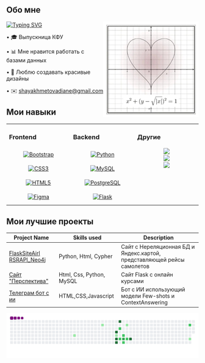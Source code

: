## Обо мне

<img align='right' src='https://github.com/DiShaYa/DiShaYa/blob/main/photo_5404370332699184495_x.jpg' width='250'>

[![Typing SVG](https://readme-typing-svg.demolab.com?font=Fira+Code&weight=500&size=16&pause=810&color=552FA9&width=426&height=20&lines=%D0%9D%D0%B0%D1%87%D0%B8%D0%BD%D0%B0%D1%8E%D1%89%D0%B0%D1%8F+%D1%80%D0%B0%D0%B7%D1%80%D0%B0%D0%B1%D0%BE%D1%82%D1%87%D0%B8%D1%86%D0%B0)](https://git.io/typing-svg)

• :mortar_board: Выпускница КФУ

• 📊 Мне нравится работать с базами данных

• 🎀 Люблю создавать красивые дизайны

• ✉️ shayakhmetovadiane@gmail.com


## Мои навыки

<table><tr><td valign="top" width="33%">



### Frontend  
<div align="center">  
<a href="https://getbootstrap.com/docs/3.4/javascript/" target="_blank"><img style="margin: 10px" src="https://profilinator.rishav.dev/skills-assets/bootstrap-plain.svg" alt="Bootstrap" height="50" /></a>  
<a href="https://www.w3schools.com/css/" target="_blank"><img style="margin: 10px" src="https://profilinator.rishav.dev/skills-assets/css3-original-wordmark.svg" alt="CSS3" height="50" /></a>  
<a href="https://en.wikipedia.org/wiki/HTML5" target="_blank"><img style="margin: 10px" src="https://profilinator.rishav.dev/skills-assets/html5-original-wordmark.svg" alt="HTML5" height="50" /></a>  
<a href="https://www.figma.com/" target="_blank"><img style="margin: 10px" src="https://profilinator.rishav.dev/skills-assets/figma-icon.svg" alt="Figma" height="50" /></a>  
</div>

</td><td valign="top" width="33%">



### Backend  
<div align="center">  
<a href="https://www.python.org/" target="_blank"><img style="margin: 10px" src="https://profilinator.rishav.dev/skills-assets/python-original.svg" alt="Python" height="50" /></a>  
<a href="https://www.mysql.com/" target="_blank"><img style="margin: 10px" src="https://profilinator.rishav.dev/skills-assets/mysql-original-wordmark.svg" alt="MySQL" height="50" /></a>  
<a href="https://www.postgresql.org/" target="_blank"><img style="margin: 10px" src="https://profilinator.rishav.dev/skills-assets/postgresql-original-wordmark.svg" alt="PostgreSQL" height="50" /></a>  
<a href="https://flask.palletsprojects.com/" target="_blank"><img style="margin: 10px" src="https://profilinator.rishav.dev/skills-assets/flask.png" alt="Flask" height="50" /></a>  
</div>

</td><td valign="top" width="33%">



### Другие  
<div align="center">
<img src="https://upload.wikimedia.org/wikipedia/commons/e/e5/Neo4j-logo_color.png" align="center" height="30" width="" />
</div>  
  

<div align="center">
<img src="https://huggingface.co/datasets/huggingface/brand-assets/resolve/main/hf-logo-with-title.png" align="center" height="35" width="" />
</div>  
  

<div align="center">
<img src="https://upload.wikimedia.org/wikipedia/commons/thumb/d/d7/SQLAlchemy.svg/220px-SQLAlchemy.svg.png" align="center" height="40" width="" />
</div>  


</td></tr></table>  

## Мои лучшие проекты
<table>
  <thead>
    <tr>
      <th>Project Name</th>
      <th>Skills used</th>
      <th>Description</th>
    </tr>
  </thead>
  <tbody>
    <tr>
      <td>
          <a href='https://github.com/DiShaYa/FlaskSiteAirl'>FlaskSiteAirl</a>
          <a href='https://github.com/DiShaYa/RSRAPI_Neo4j'>RSRAPI_Neo4j</a>
      </td>
      <td>Python, Html, Cypher</td>
      <td>Сайт с Нереляционная БД и Яндекс.картой, представляющей рейсы самолетов</td>
    </tr>
    <tr>
      <td><a href='https://github.com/DiShaYa/vkr-iintegrated-development-environment-for-educational-systems-'>Сайт "Перспектива"</a></td>
      <td>Html, Css, Python, MySQL</td>
      <td>Сайт Flask с онлайн курсами</td>
    </tr>
    <tr>
      <td><a href="https://github.com/DiShaYa/AI-Tg-bot-models-FewShotClassificationAndContextQuestionAnswering">Телеграм бот с ии</a></td>
      <td>HTML,CSS,Javascript</td>
      <td>Бот с ИИ использующий модели Few-shots и ContextAnswering</td>
    </tr>
  </tbody>
</table>


![snake gif](https://github.com/DiShaYa/DiShaYa/blob/output/github-contribution-grid-snake.gif)

<!--
**DiShaYa/DiShaYa** is a ✨ _special_ ✨ repository because its `README.md` (this file) appears on your GitHub profile.

Here are some ideas to get you started:

- 🔭 I’m currently working on ...
- 🌱 I’m currently learning ...
- 👯 I’m looking to collaborate on ...
- 🤔 I’m looking for help with ...
- 💬 Ask me about ...
- 📫 How to reach me: ...
- 😄 Pronouns: ...
- ⚡ Fun fact: ...
-->
